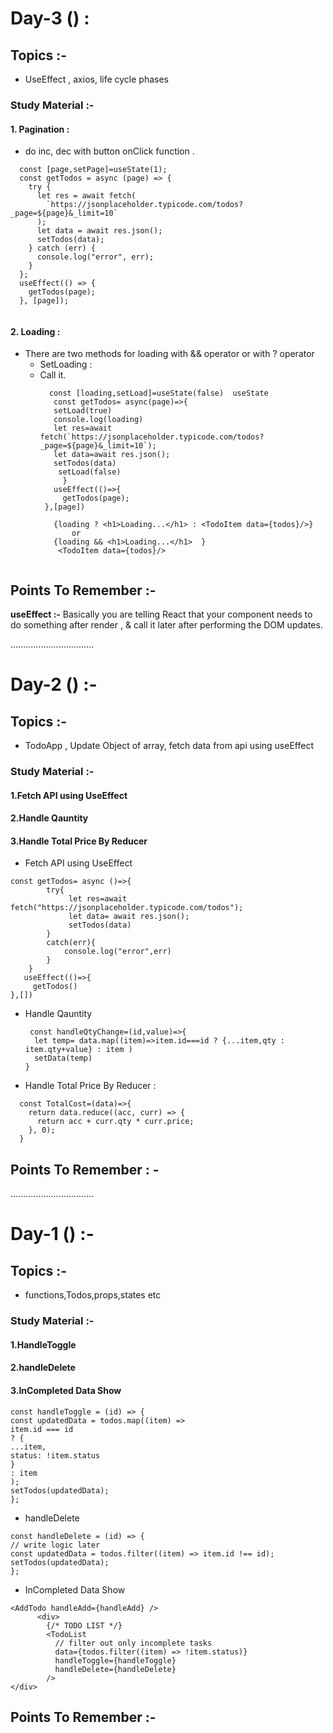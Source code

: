 # Day-3 () :

## Topics :-

- UseEffect , axios, life cycle phases

### Study Material :- 

#### 1. Pagination :

- do inc, dec with button onClick function .

```
  const [page,setPage]=useState(1);
  const getTodos = async (page) => {
    try {
      let res = await fetch(
        `https://jsonplaceholder.typicode.com/todos?_page=${page}&_limit=10`
      );
      let data = await res.json();
      setTodos(data);
    } catch (err) {
      console.log("error", err);
    }
  };
  useEffect(() => {
    getTodos(page);
  }, [page]);


```
#### 2. Loading :

- There are two methods for loading with && operator or with ? operator
    - SetLoading :
    - Call it.
       ```
         const [loading,setLoad]=useState(false)  useState 
          const getTodos= async(page)=>{
          setLoad(true)
          console.log(loading)
          let res=await fetch(`https://jsonplaceholder.typicode.com/todos?_page=${page}&_limit=10`);
          let data=await res.json();   
          setTodos(data)
           setLoad(false)
            }
          useEffect(()=>{
            getTodos(page); 
        },[page])
        
          {loading ? <h1>Loading...</h1> : <TodoItem data={todos}/>}
              or
          {loading && <h1>Loading...</h1>  } 
           <TodoItem data={todos}/>
          
       ```

## Points To Remember :-

**useEffect :-** Basically you are telling React that your component needs to do something after render , & call it later after performing the DOM updates.

.................................

# Day-2 () :-

## Topics :-

- TodoApp , Update Object of array, fetch data from api using useEffect

### Study Material :-

#### 1.Fetch API using UseEffect

#### 2.Handle Qauntity

#### 3.Handle Total Price By Reducer

- Fetch API using UseEffect

```
const getTodos= async ()=>{
        try{
             let res=await fetch("https://jsonplaceholder.typicode.com/todos");
             let data= await res.json();
             setTodos(data)
        }
        catch(err){
            console.log("error",err)
        }
    }
   useEffect(()=>{
     getTodos()
},[])

```

- Handle Qauntity

  ```
   const handleQtyChange=(id,value)=>{
    let temp= data.map((item)=>item.id===id ? {...item,qty :  item.qty+value} : item )
    setData(temp)
  }

  ```

* Handle Total Price By Reducer :

```
  const TotalCost=(data)=>{
    return data.reduce((acc, curr) => {
      return acc + curr.qty * curr.price;
    }, 0);
  }

```

## Points To Remember : -

.................................

# Day-1 () :-

## Topics :-

- functions,Todos,props,states etc

### Study Material :-

#### 1.HandleToggle

#### 2.handleDelete

#### 3.InCompleted Data Show

```
const handleToggle = (id) => {
const updatedData = todos.map((item) =>
item.id === id
? {
...item,
status: !item.status
}
: item
);
setTodos(updatedData);
};

```

- handleDelete

```
const handleDelete = (id) => {
// write logic later
const updatedData = todos.filter((item) => item.id !== id);
setTodos(updatedData);
};

```

- InCompleted Data Show

```
<AddTodo handleAdd={handleAdd} />
      <div>
        {/* TODO LIST */}
        <TodoList
          // filter out only incomplete tasks
          data={todos.filter((item) => !item.status)}
          handleToggle={handleToggle}
          handleDelete={handleDelete}
        />
</div>
```

## Points To Remember :-
